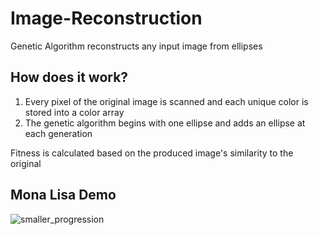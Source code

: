 # Image-Reconstruction
Genetic Algorithm reconstructs any input image from ellipses

## How does it work?

1. Every pixel of the original image is scanned and each unique color is stored into a color array
2. The genetic algorithm begins with one ellipse and adds an ellipse at each generation

Fitness is calculated based on the produced image's similarity to the original

## Mona Lisa Demo

![smaller_progression](https://user-images.githubusercontent.com/67180268/163659605-e0730895-803a-4973-bb62-b70c36b02bd0.gif)
